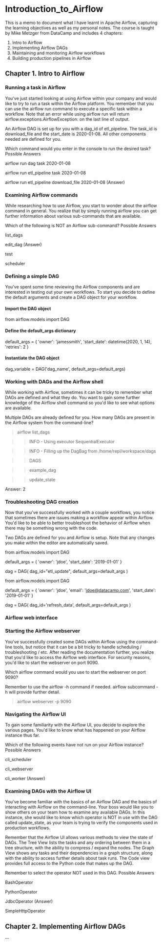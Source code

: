 # Introduction_to_Airflow
This is a memo to document what I have learnt in Apache Airflow, capturing the learning objectives as well as my personal notes. The course is taught by Mike Metzger from DataCamp and includes 4 chapters:
1. Intro to Airflow
2. Implementing Airflow DAGs
3. Maintaining and monitoring Airflow workflows
4. Building production pipelines in Airflow


## Chapter 1. Intro to Airflow

### Running a task in Airflow
You've just started looking at using Airflow within your company and would like to try to run a task within the Airflow platform. You remember that you can use the airflow run command to execute a specific task within a workflow. Note that an error while using airflow run will return airflow.exceptions.AirflowException: on the last line of output.

An Airflow DAG is set up for you with a dag_id of etl_pipeline. The task_id is download_file and the start_date is 2020-01-08. All other components needed are defined for you.

Which command would you enter in the console to run the desired task? Possible Answers

airflow run dag task 2020-01-08

airflow run etl_pipeline task 2020-01-08

airflow run etl_pipeline download_file 2020-01-08 (Answer)


### Examining Airflow commands
While researching how to use Airflow, you start to wonder about the airflow command in general. You realize that by simply running airflow you can get further information about various sub-commands that are available.

Which of the following is NOT an Airflow sub-command? Possible Answers

list_dags

edit_dag (Answer)

test

scheduler


### Defining a simple DAG
You've spent some time reviewing the Airflow components and are interested in testing out your own workflows. To start you decide to define the default arguments and create a DAG object for your workflow.

#### Import the DAG object
from airflow.models import DAG

#### Define the default_args dictionary
default_args = {
  'owner': 'jamessmith',
  'start_date': datetime(2020, 1, 14),
  'retries': 2
}

#### Instantiate the DAG object
dag_variable = DAG('dag_name', default_args=default_args)


### Working with DAGs and the Airflow shell
While working with Airflow, sometimes it can be tricky to remember what DAGs are defined and what they do. You want to gain some further knowledge of the Airflow shell command so you'd like to see what options are available.

Multiple DAGs are already defined for you. How many DAGs are present in the Airflow system from the command-line?

> airflow list_dags

>> INFO - Using executor SequentialExecutor

>> INFO - Filling up the DagBag from /home/repl/workspace/dags

>> DAGS

>> example_dag

>> update_state

Answer: 2


### Troubleshooting DAG creation
Now that you've successfully worked with a couple workflows, you notice that sometimes there are issues making a workflow appear within Airflow. You'd like to be able to better troubleshoot the behavior of Airflow when there may be something wrong with the code.

Two DAGs are defined for you and Airflow is setup. Note that any changes you make within the editor are automatically saved.

from airflow.models import DAG

default_args = {
  'owner': 'jdoe',
  'start_date': '2019-01-01'
}

dag = DAG( dag_id="etl_update", default_args=default_args )

from airflow.models import DAG

default_args = {
  'owner': 'jdoe',
  'email': 'jdoe@datacamp.com',
  'start_date': '2019-01-01'
}

dag = DAG( dag_id='refresh_data', default_args=default_args )


### Airflow web interface

### Starting the Airflow webserver
You've successfully created some DAGs within Airflow using the command-line tools, but notice that it can be a bit tricky to handle scheduling / troubleshooting / etc. After reading the documentation further, you realize that you'd like to access the Airflow web interface. For security reasons, you'd like to start the webserver on port 9090.

Which airflow command would you use to start the webserver on port 9090?

Remember to use the airflow -h command if needed. airflow subcommand -h will provide further detail.

> airflow webserver -p 9090


### Navigating the Airflow UI
To gain some familiarity with the Airflow UI, you decide to explore the various pages. You'd like to know what has happened on your Airflow instance thus far.

Which of the following events have not run on your Airflow instance? Possible Answers

cli_scheduler

cli_webserver

cli_worker (Answer)


### Examining DAGs with the Airflow UI
You've become familiar with the basics of an Airflow DAG and the basics of interacting with Airflow on the command-line. Your boss would like you to show others on your team how to examine any available DAGs. In this instance, she would like to know which operator is NOT in use with the DAG called update_state, as your team is trying to verify the components used in production workflows.

Remember that the Airflow UI allows various methods to view the state of DAGs. The Tree View lists the tasks and any ordering between them in a tree structure, with the ability to compress / expand the nodes. The Graph View shows any tasks and their dependencies in a graph structure, along with the ability to access further details about task runs. The Code view provides full access to the Python code that makes up the DAG.

Remember to select the operator NOT used in this DAG. Possible Answers

BashOperator

PythonOperator

JdbcOperator (Answer)

SimpleHttpOperator


## Chapter 2. Implementing Airflow DAGs







--
